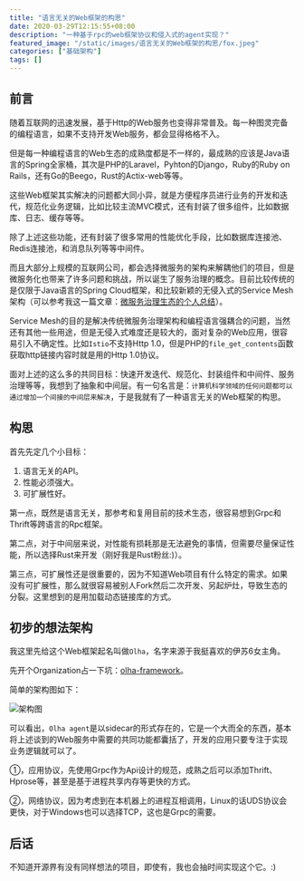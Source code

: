 ```yaml
---
title: "语言无关的Web框架的构思"
date: 2020-03-29T12:15:55+08:00
description: "一种基于rpc的web框架协议和侵入式的agent实现？"
featured_image: "/static/images/语言无关的Web框架的构思/fox.jpeg"
categories: ["基础架构"]
tags: []
---
```


## 前言

随着互联网的迅速发展，基于Http的Web服务也变得非常普及。每一种图灵完备的编程语言，如果不支持开发Web服务，都会显得格格不入。

但是每一种编程语言的Web生态的成熟度都是不一样的，最成熟的应该是Java语言的Spring全家桶，其次是PHP的Laravel，Pyhton的Django，Ruby的Ruby on Rails，还有Go的Beego，Rust的Actix-web等等。

这些Web框架其实解决的问题都大同小异，就是方便程序员进行业务的开发和迭代，规范化业务逻辑，比如比较主流MVC模式，还有封装了很多组件，比如数据库、日志、缓存等等。

除了上述这些功能，还有封装了很多常用的性能优化手段，比如数据库连接池、Redis连接池，和消息队列等等中间件。

而且大部分上规模的互联网公司，都会选择微服务的架构来解耦他们的项目，但是微服务化也带来了许多问题和挑战，所以诞生了服务治理的概念。目前比较传统的是仅限于Java语言的Spring Cloud框架，和比较新颖的无侵入式的Service Mesh架构（可以参考我这一篇文章：[微服务治理生态的个人总结](/posts/微服务治理生态的个人总结/)）。

Service Mesh的目的是解决传统微服务治理架构和编程语言强耦合的问题，当然还有其他一些用途，但是无侵入式难度还是较大的，面对复杂的Web应用，很容易引入不确定性。比如`Istio`不支持Http 1.0，但是PHP的`file_get_contents`函数获取http链接内容时就是用的Http 1.0协议。

面对上述的这么多的共同目标：快速开发迭代、规范化、封装组件和中间件、服务治理等等，我想到了抽象和中间层。有一句名言是：`计算机科学领域的任何问题都可以通过增加一个间接的中间层来解决`，于是我就有了一种语言无关的Web框架的构思。

## 构思

首先先定几个小目标：

1. 语言无关的API。
1. 性能必须强大。
1. 可扩展性好。

第一点，既然是语言无关，那参考和复用目前的技术生态，很容易想到Grpc和Thrift等跨语言的Rpc框架。

第二点，对于中间层来说，对性能有损耗那是无法避免的事情，但需要尽量保证性能，所以选择Rust来开发（刚好我是Rust粉丝:)）。

第三点，可扩展性还是很重要的，因为不知道Web项目有什么特定的需求。如果没有可扩展性，那么就很容易被别人Fork然后二次开发、另起炉灶，导致生态的分裂。这里想到的是用加载动态链接库的方式。

## 初步的想法架构

我这里先给这个Web框架起名叫做`Olha`，名字来源于我挺喜欢的伊苏6女主角。

先开个Organization占一下坑：[olha-framework](https://github.com/olha-framework)。

简单的架构图如下：

![架构图](https://upload-images.jianshu.io/upload_images/18494435-7a6a6d499e97154f.png?imageMogr2/auto-orient/strip%7CimageView2/2/w/1240)

可以看出，`Olha agent`是以sidecar的形式存在的，它是一个大而全的东西，基本将上述谈到的Web服务中需要的共同功能都囊括了，开发的应用只要专注于实现业务逻辑就可以了。

①，应用协议，先使用Grpc作为Api设计的规范，成熟之后可以添加Thrift、Hprose等，甚至是基于进程共享内存等更快的方式。

②，网络协议，因为考虑到在本机器上的进程互相调用，Linux的话UDS协议会更快，对于Windows也可以选择TCP，这也是Grpc的需要。

## 后话

不知道开源界有没有同样想法的项目，即使有，我也会抽时间实现这个它。:)
